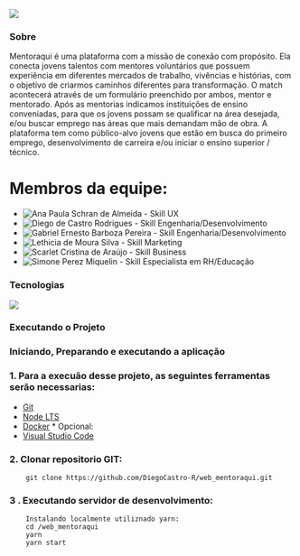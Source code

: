  ![](https://boring-franklin-762cbf.netlify.app/static/media/logoUPsf.3e2f02d9.png)
### Sobre

Mentoraqui é uma plataforma com a  missão de conexão com propósito. Ela conecta  jovens talentos com mentores voluntários que possuem experiência em diferentes mercados de trabalho, vivências e histórias, com o objetivo de criarmos caminhos diferentes para transformação. O match acontecerá através de um formulário preenchido por ambos, mentor e mentorado. Após as mentorias indicamos instituições de ensino conveniadas, para que os jovens possam se qualificar na área desejada, e/ou buscar emprego nas áreas que mais demandam mão de obra. A plataforma tem como público-alvo jovens que estão em busca do primeiro emprego, desenvolvimento de carreira e/ou iniciar o ensino superior / técnico.

# Membros da equipe: 
- ![Ana Paula Schran de Almeida - Skill UX](https://www.linkedin.com/in/anaschran/)
- ![Diego de Castro Rodrigues - Skill Engenharia/Desenvolvimento](https://www.linkedin.com/in/diegocastro-r/)
- ![Gabriel Ernesto Barboza Pereira - Skill Engenharia/Desenvolvimento](https://www.linkedin.com/in/gabriel-ernesto-barboza-pereira-6933621a2/) 
- ![Lethicia de Moura Silva - Skill Marketing](https://www.linkedin.com/in/lethicia-moura-307183ba/)
- ![Scarlet Cristina de Araújo - Skill Business](https://www.linkedin.com/in/scarlet-ara%C3%BAjo-61160852/)
- ![Simone Perez Miquelin - Skill Especialista em RH/Educação](https://www.linkedin.com/in/simone-miquelin/)

### Tecnologias
![](https://miro.medium.com/max/1024/1*Ukhx76VQ8E6JXEW7xfIzSA.png)
### Executando o Projeto
### Iniciando, Preparando e executando a aplicação
### 1. Para a execuão desse projeto, as seguintes ferramentas serão necessarias:

   - [Git](https://git-scm.com/downloads)
   - [Node LTS](https://nodejs.org/dist/v12.16.2/node-v12.16.2-x64.msi)
   - [Docker](https://www.docker.com/)
    * Opcional:
   - [Visual Studio Code](https://code.visualstudio.com/)

   ### 2. Clonar repositorio GIT: 
        git clone https://github.com/DiegoCastro-R/web_mentoraqui.git
   ### 3 . Executando servidor de desenvolvimento:
        Instalando localmente utiliznado yarn:
        cd /web_mentoraqui
        yarn
        yarn start
